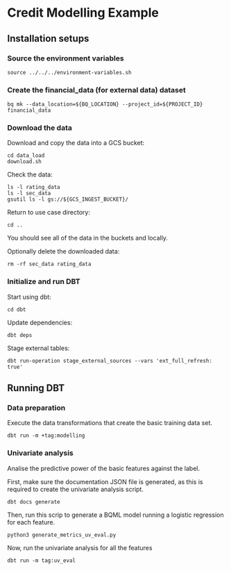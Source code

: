 # Credit Modelling Example

## Installation setups

### Source the environment variables 

```
source ../../../environment-variables.sh
```

### Create the financial_data (for external data) dataset

```
bq mk --data_location=${BQ_LOCATION} --project_id=${PROJECT_ID} financial_data
```

### Download the data

Download and copy the data into a GCS bucket:
```
cd data_load
download.sh
```

Check the data:
```
ls -l rating_data
ls -l sec_data
gsutil ls -l gs://${GCS_INGEST_BUCKET}/
```

Return to use case directory:
```
cd ..
```

You should see all of the data in the buckets and locally.

Optionally delete the downloaded data:
```
rm -rf sec_data rating_data
```

### Initialize and run DBT

Start using dbt:
```
cd dbt
```

Update dependencies:
```
dbt deps
```

Stage external tables:
```
dbt run-operation stage_external_sources --vars 'ext_full_refresh: true'
```

## Running DBT

### Data preparation
Execute the data transformations that create the basic training data set.
```
dbt run -m +tag:modelling
```

### Univariate analysis
Analise the predictive power of the basic features against the label.

First, make sure the documentation JSON file is generated, as this is required to create the univariate 
analysis script.
```
dbt docs generate
```

Then, run this scrip to generate a BQML model running a logistic regression for each feature.
```
python3 generate_metrics_uv_eval.py
```

Now, run the univariate analysis for all the features
```
dbt run -m tag:uv_eval
```
